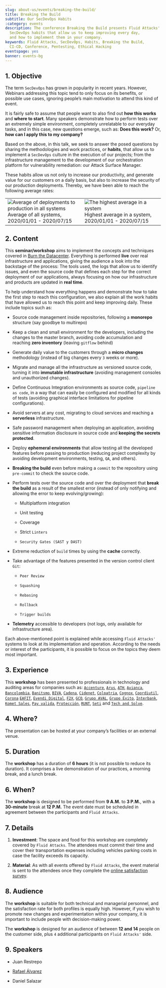 ```yaml
---
slug: about-us/events/breaking-the-build/
title: Breaking the Build
subtitle: Our SecDevOps Habits
:category: events
description: The conference Breaking the Build presents Fluid Attacks'
  SecDevOps habits that allow us to keep improving every day,
  and how to implement them in your company.
keywords: Fluid Attacks, SecDevOps, Habits, Breaking the Build,
  CI-CD, Conference, Pentesting, Ethical Hacking
eventspage: yes
banner: events-bg
---
```


## 1\. Objective

The term `SecDevOps` has grown in popularity in recent years. However,
Webinars addressing this topic tend to only focus on its benefits, or
possible use cases, ignoring people’s main motivation to attend this
kind of event.

It is fairly safe to assume that people want to also find out **how this
works** and **where to start**. Many speakers demonstrate how to perform
tests over an extremely simple environment, completely unrelatable to
our everyday tasks, and in this case, new questions emerge, such as:
**Does this work?** Or, **how can I apply this to my company?**

Based on the above, in this talk, we seek to answer the posed questions
by sharing the methodologies and work practices, or **habits**, that
allow us to implement a `SecDevOps` culture in the execution of our
projects; from the infrastructure management to the development of our
orchestration platform for vulnerability remediation: our Attack Surface
Manager.

These habits allow us not only to increase our productivity, and
generate value for our customers on a daily basis, but also to increase
the security of our production deployments. Thereby, we have been able
to reach the following average rates:

|                                                                                                                                                                                                                                                                                    |                                                                                                                                                                                                                                                                  |
| ---------------------------------------------------------------------------------------------------------------------------------------------------------------------------------------------------------------------------------------------------------------------------------- | ---------------------------------------------------------------------------------------------------------------------------------------------------------------------------------------------------------------------------------------------------------------- |
| <div class="imgblock"> ![Average of deployments to production in all systems](https://res.cloudinary.com/fluid-attacks/image/upload/v1620227871/airs/about-us/events/global-average_m9xxvl.webp) <div class="title"> Average of all systems, 2020/01/01 - 2020/07/15 </div> </div> | <div class="imgblock"> ![The highest average in a system](https://res.cloudinary.com/fluid-attacks/image/upload/v1620227871/airs/about-us/events/max-average_js7kyc.webp) <div class="title"> Highest average in a system, 2020/01/01 - 2020/07/15 </div> </div> |

## 2\. Content

This **seminar/workshop** aims to implement the concepts and techniques
covered in [Burn the Datacenter](../burn-the-datacenter/). Everything is
performed **live** over real infrastructure and applications, giving the
audience a look into the backstage of the process: The tools used, the
logs that allow us to identify issues, and even the source code that
defines each step for the correct deployment of our applications, always
focusing on how our infrastructure and products are updated in **real
time**.

To help understand how everything happens and demonstrate how to take
the first step to reach this configuration, we also explain all the work
habits that have allowed us to reach this point and keep improving
daily. These include topics such as:

- Source code management inside repositories, following a **monorepo**
  structure (say goodbye to multirepo)

- Keep a clean and small environment for the developers, including the
  changes to the master branch, avoiding code accumulation and
  reaching **zero inventory** (leaving `gitflow` behind)

- Generate daily value to the customers through a **micro changes**
  methodology (instead of big changes every `3` weeks or more).

- Migrate and manage all the infrastructure as versioned source code,
  turning it into **immutable infrastructure** (avoiding management
  consoles and unauthorized changes).

- Define Continuous Integration environments as source code, `pipeline
  as code`, in a way that can easily be configured and modified for
  all kinds of tests (avoiding graphical interface limitations for
  pipeline configurations).

- Avoid servers at any cost, migrating to cloud services and reaching
  a **serverless** infrastructure.

- Safe password management when deploying an application, avoiding
  sensitive information disclosure in source code and **keeping the
  secrets protected**.

- Deploy **ephemeral environments** that allow testing all the
  developed features before passing to production (reducing project
  complexity by avoiding development environments, testing, `QA`, and
  others).

- **Breaking the build** even before making a `commit` to the
  repository using `pre-commit` to check the source code.

- Perform tests over the source code and over the deployment that
  **break the build** as a result of the smallest error (instead of
  only notifying and allowing the error to keep evolving/growing):

    - Multiplatform integration

    - Unit testing

    - Coverage

    - Strict `Linters`

    - `Security Gates (SAST y DAST)`

- Extreme reduction of `build` times by using the **cache** correctly.

- Take advantage of the features presented in the version control
  client `Git`:

    - `Peer Review`

    - `Squashing`

    - `Rebasing`

    - `Rollback`

    - `Trigger builds`

- **Telemetry** accessible to developers (not logs, only available for
  infrastructure area).

Each above-mentioned point is explained while accessing `Fluid Attacks'`
systems to look at its implementation and operation. According to the
needs or interest of the participants, it is possible to focus on the
topics they deem most important.

## 3\. Experience

This **workshop** has been presented to professionals in technology and
auditing areas for companies such as:
[`Accenture`](https://www.accenture.com/co-es/new-applied-now),
[`Arus`](https://www.arus.com.co/),
[`ATH`](https://www.ath.com.co/wps/themes/html/ath/index.html),
[`Avianca`](https://www.avianca.com/co/es/),
[`Bancolombia`](https://www.grupobancolombia.com/wps/portal/personas),
[`Banitsmo`](https://www.banistmo.com/),
[`BIVA`](https://www.biva.mx/en/web/portal-biva/home),
[`Cadena`](https://www.cadena.com.co/),
[`Cidenet`](http://cidenet.com.co/),
[`Colpatria`](https://www.colpatria.com/),
[`Cognox`](http://www.cognox.co),
[`Coordiutil`](https://www.vendesfacil.com/),
[`Corona`](https://www.corona.co/) [`EAFIT`](http://www.eafit.edu.co/),
[`Evendi Digital`](https://evendidigital.com/),
[`F2X`](https://www.f2x.com.co/), [`GCO`](http://www.gco.com.co/),
[`Grupo AVAL`](https://www.grupoaval.com/wps/portal/grupo-aval/aval/),
[`Grupo Éxito`](https://www.grupoexito.com.co/es/),
[`Interbank`](https://interbank.pe/), [`Komet
Sales`](https://www.kometsales.com/), [`Pay
valida`](https://www.payvalida.com/),
[`Protección`](https://www.proteccion.com/wps/portal/proteccion/),
[`RUNT`](https://www.runt.com.co/), [`Seti`](https://seti.com.co/) and
[`Tech and Solve`](http://www.techandsolve.com/).

## 4\. Where?

The presentation can be hosted at your company’s facilities or an
external venue.

## 5\. Duration

The **workshop** has a duration of **6 hours** (it is not possible to
reduce its duration). It comprises a live demonstration of our
practices, a morning break, and a lunch break.

## 6\. When?

The **workshop** is designed to be performed from **9 A.M.** to **3
P.M.**, with a **30-minute** break at **12 P.M.** The event date must be
scheduled in agreement between the participants and `Fluid Attacks`.

## 7\. Details

1. **Investment**: The space and food for this workshop are completely
    covered by `Fluid Attacks`. The attendees must commit their time and
    cover their transportation expenses including vehicles parking costs
    in case the facility exceeds its capacity.

2. **Material**: As with all events offered by `Fluid Attacks`, the
    event material is sent to the attendees once they complete the
    [online satisfaction
    survey](https://fluidattacks.formstack.com/forms/talk).

## 8\. Audience

The **workshop** is suitable for both technical and managerial
personnel, and the satisfaction rate for both profiles is equally high.
However, if you wish to promote new changes and experimentation within
your company, it is important to include people with decision-making
power.

The **workshop** is designed for an audience of between **12 and 14**
people on the customer side, plus `4` additional participants on `Fluid
Attacks'` side.

## 9\. Speakers

- Juan Restrepo

- [Rafael Álvarez](../../people/ralvarez/)

- Daniel Salazar

